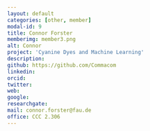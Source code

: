 ```yaml
---
layout: default
categories: [other, member]
modal-id: 9
title: Connor Forster
memberimg: member3.png
alt: Connor
project: 'Cyanine Dyes and Machine Learning'
description: 
github: https://github.com/Commacom
linkedin: 
orcid: 
twitter: 
web:
google: 
researchgate: 
mail: connor.forster@fau.de
office: CCC 2.306
---
```

